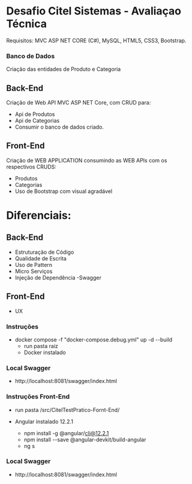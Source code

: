 # Desafio Citel Sistemas - Avaliaçao Técnica


Requisitos:
MVC ASP NET CORE (C#), MySQL, HTML5, CSS3, Bootstrap.

### Banco de Dados

Criação das entidades de Produto e Categoria

## Back-End
Criação de Web API MVC ASP NET Core, com CRUD para:
- Api de Produtos
- Api de Categorias
-  Consumir o banco de dados criado.

## Front-End
 Criação de WEB APPLICATION consumindo as WEB APIs com os respectivos CRUDS:

- Produtos
- Categorias
- Uso de Bootstrap com visual agradável

# Diferenciais:

## Back-End
- Estruturação de Código
- Qualidade de Escrita
- Uso de Pattern
- Micro Serviços
- Injeção de Dependência -Swagger

## Front-End
- UX

### Instruções
- docker compose -f "docker-compose.debug.yml" up -d --build 
    - run pasta raiz
    - Docker instalado

### Local Swagger
- http://localhost:8081/swagger/index.html

### Instruções Front-End
- run pasta /src/CitelTestPratico-Fornt-End/
- Angular instalado 12.2.1

    - npm install -g @angular/cli@12.2.1
    - npm install --save @angular-devkit/build-angular
    - ng s


### Local Swagger
- http://localhost:8081/swagger/index.html




